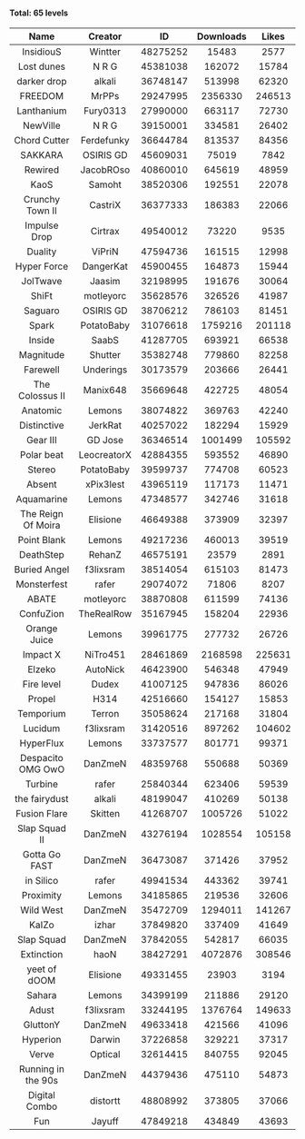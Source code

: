 #### Total: 65 levels

| Name | Creator | ID | Downloads | Likes |
|:---:|:---:|:---:|:---:|:---:|
| InsidiouS | Wintter | 48275252 | 15483 | 2577
| Lost dunes | N R G | 45381038 | 162072 | 15784
| darker drop | alkali | 36748147 | 513998 | 62320
| FREEDOM | MrPPs | 29247995 | 2356330 | 246513
| Lanthanium | Fury0313 | 27990000 | 663117 | 72730
| NewVille | N R G | 39150001 | 334581 | 26402
| Chord Cutter | Ferdefunky | 36644784 | 813537 | 84356
| SAKKARA | OSIRIS GD | 45609031 | 75019 | 7842
| Rewired | JacobROso | 40860010 | 645619 | 48959
| KaoS | Samoht | 38520306 | 192551 | 22078
| Crunchy Town II | CastriX | 36377333 | 186383 | 22066
| Impulse Drop  | Cirtrax | 49540012 | 73220 | 9535
| Duality | ViPriN | 47594736 | 161515 | 12998
| Hyper Force | DangerKat | 45900455 | 164873 | 15944
| JolTwave | Jaasim | 32198995 | 191676 | 30064
| ShiFt | motleyorc | 35628576 | 326526 | 41987
| Saguaro | OSIRIS GD | 38706212 | 786103 | 81451
| Spark | PotatoBaby | 31076618 | 1759216 | 201118
| Inside | SaabS | 41287705 | 693921 | 66538
| Magnitude | Shutter | 35382748 | 779860 | 82258
| Farewell | Underings | 30173579 | 203666 | 26441
| The Colossus II | Manix648 | 35669648 | 422725 | 48054
| Anatomic | Lemons | 38074822 | 369763 | 42240
| Distinctive | JerkRat | 40257022 | 182294 | 15929
| Gear III | GD Jose | 36346514 | 1001499 | 105592
| Polar beat | LeocreatorX | 42884355 | 593552 | 46890
| Stereo | PotatoBaby | 39599737 | 774708 | 60523
| Absent | xPix3lest | 43965119 | 117173 | 11471
| Aquamarine | Lemons | 47348577 | 342746 | 31618
| The Reign Of Moira | Elisione | 46649388 | 373909 | 32397
| Point Blank | Lemons | 49217236 | 460013 | 39519
| DeathStep | RehanZ | 46575191 | 23579 | 2891
| Buried Angel | f3lixsram | 38514054 | 615103 | 81473
| Monsterfest | rafer | 29074072 | 71806 | 8207
| ABATE | motleyorc | 38870808 | 611599 | 74136
| ConfuZion | TheRealRow | 35167945 | 158204 | 22936
| Orange Juice | Lemons | 39961775 | 277732 | 26726
| Impact X | NiTro451 | 28461869 | 2168598 | 225631
| Elzeko | AutoNick | 46423900 | 546348 | 47949
| Fire level | Dudex | 41007125 | 947836 | 86026
| Propel | H314 | 42516660 | 154127 | 15853
| Temporium | Terron | 35058624 | 217168 | 31804
| Lucidum | f3lixsram | 31420516 | 897262 | 104602
| HyperFlux | Lemons | 33737577 | 801771 | 99371
| Despacito OMG OwO | DanZmeN | 48359768 | 550688 | 50369
| Turbine | rafer | 25840344 | 623406 | 59539
| the fairydust | alkali | 48199047 | 410269 | 50138
| Fusion Flare | Skitten | 41268707 | 1005726 | 51022
| Slap Squad II | DanZmeN | 43276194 | 1028554 | 105158
| Gotta Go FAST | DanZmeN | 36473087 | 371426 | 37952
| in Silico | rafer | 49941534 | 443362 | 39741
| Proximity | Lemons | 34185865 | 219536 | 32606
| Wild West | DanZmeN | 35472709 | 1294011 | 141267
| KaIZo | izhar | 37849820 | 337409 | 41649
| Slap Squad | DanZmeN | 37842055 | 542817 | 66035
| Extinction | haoN | 38427291 | 4072876 | 308546
| yeet of dOOM | Elisione | 49331455 | 23903 | 3194
| Sahara | Lemons | 34399199 | 211886 | 29120
| Adust | f3lixsram | 33244195 | 1376764 | 149633
| GluttonY | DanZmeN | 49633418 | 421566 | 41096
| Hyperion | Darwin | 37226858 | 329221 | 37317
| Verve | Optical | 32614415 | 840755 | 92045
| Running in the 90s | DanZmeN | 44379436 | 475110 | 54873
| Digital Combo | distortt | 48808992 | 373805 | 37066
| Fun | Jayuff | 47849218 | 434849 | 43693
